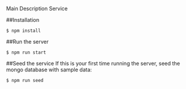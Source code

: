 Main Description Service

##Installation

```
$ npm install
```

##Run the server
```
$ npm run start
```

##Seed the service
If this is your first time running the server, seed the mongo database with sample data:

```
$ npm run seed
```
